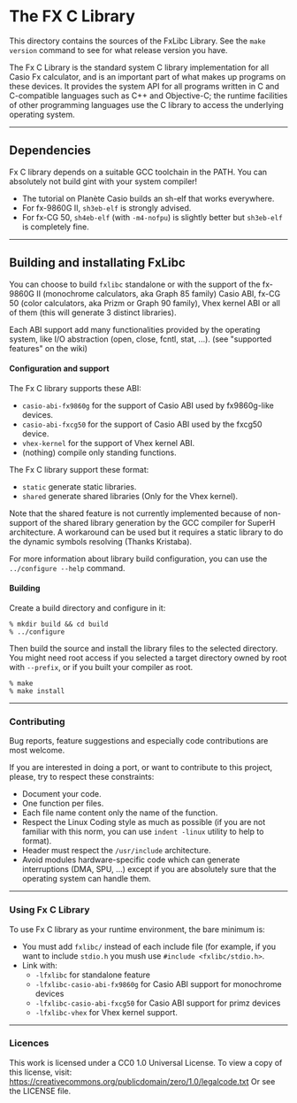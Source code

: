 # The FX C Library

This directory contains the sources of the FxLibc Library.
See the `make version` command to see for what release version you have.

The Fx C Library is the standard system C library implementation for all Casio
Fx calculator, and is an important part of what makes up programs on these
devices. It provides the system API for all programs written in C and
C-compatible languages such as C++ and Objective-C; the runtime facilities of
other programming languages use the C library to access the underlying operating
system.

---

## Dependencies
Fx C library depends on a suitable GCC toolchain in the PATH. You can absolutely
not build gint with your system compiler!

* The tutorial on Planète Casio builds an sh-elf that works everywhere.
* For fx-9860G II, `sh3eb-elf` is strongly advised.
* For fx-CG 50, `sh4eb-elf` (with `-m4-nofpu`) is slightly better but `sh3eb-elf`
is completely fine.

---

## Building and installating FxLibc
You can choose to build `fxlibc` standalone or with the support of the fx-9860G
II (monochrome calculators, aka Graph 85 family) Casio ABI, fx-CG 50 (color
calculators, aka Prizm or Graph 90 family), Vhex kernel ABI or all of them (this
will generate 3 distinct libraries).

Each ABI support add many functionalities provided by the operating system, like
I/O abstraction (open, close, fcntl, stat, ...). (see "supported features" on
the wiki)

#### Configuration and support
The Fx C library supports these ABI:
* `casio-abi-fx9860g` for the support of Casio ABI used by fx9860g-like devices.
* `casio-abi-fxcg50` for the support of Casio ABI used by the fxcg50 device.
* `vhex-kernel` for the support of Vhex kernel ABI.
* (nothing) compile only standing functions.

The Fx C library support these format:
* `static` generate static libraries.
* `shared` generate shared libraries (Only for the Vhex kernel).

Note that the shared feature  is not currently implemented because of
non-support of the shared library generation by the GCC compiler for SuperH
architecture. A workaround can be used  but it requires a static library to do
the dynamic symbols resolving (Thanks Kristaba).

For more information about library build configuration, you can use the
`../configure --help` command.

#### Building
Create a build directory and configure in it:
```
% mkdir build && cd build
% ../configure
```

Then build the source and install the library files to the selected directory.
You might need root access if you selected a target directory owned by root with
`--prefix`, or if you built your compiler as root.

```
% make
% make install
```

---

### Contributing
Bug reports, feature suggestions and especially code contributions are most
welcome.

If you are interested in doing a port, or want to contribute to this project,
please, try to respect these constraints:
* Document your code.
* One function per files.
* Each file name content only the name of the function.
* Respect the Linux Coding style as much as possible (if you are not familiar
	with this norm, you can use `indent -linux` utility to help to format).
* Header must respect the `/usr/include` architecture.
* Avoid modules hardware-specific code which can generate interruptions
	(DMA, SPU, ...) except if you are absolutely sure that the operating
	system can handle them.

---

### Using Fx C Library

To use Fx C library as your runtime environment, the bare minimum is:

* You must add `fxlibc/` instead of each include file (for example, if you want
	to include `stdio.h` you mush use `#include <fxlibc/stdio.h>`.
* Link with:
	* `-lfxlibc` for standalone feature
	* `-lfxlibc-casio-abi-fx9860g` for Casio ABI support for monochrome devices
	* `-lfxlibc-casio-abi-fxcg50` for Casio ABI support for primz devices
	* `-lfxlibc-vhex` for Vhex kernel support.

---

### Licences
This work is licensed under a CC0 1.0 Universal License. To view a copy of this
license, visit: https://creativecommons.org/publicdomain/zero/1.0/legalcode.txt
Or see the LICENSE file.

